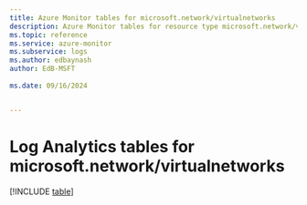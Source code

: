 ```yaml
---
title: Azure Monitor tables for microsoft.network/virtualnetworks
description: Azure Monitor tables for resource type microsoft.network/virtualnetworks
ms.topic: reference
ms.service: azure-monitor
ms.subservice: logs
ms.author: edbaynash
author: EdB-MSFT
   
ms.date: 09/16/2024


---
```


# Log Analytics tables for microsoft.network/virtualnetworks  

[!INCLUDE [table](~/reusable-content/ce-skilling/azure/includes/azure-monitor/reference/tables/microsoft-network_virtualnetworks-include.md)]

